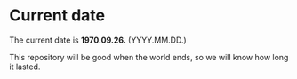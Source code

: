 # Current date

The current date is **1970.09.26.** (YYYY.MM.DD.)

This repository will be good when the world ends, so we will know how long it lasted.
